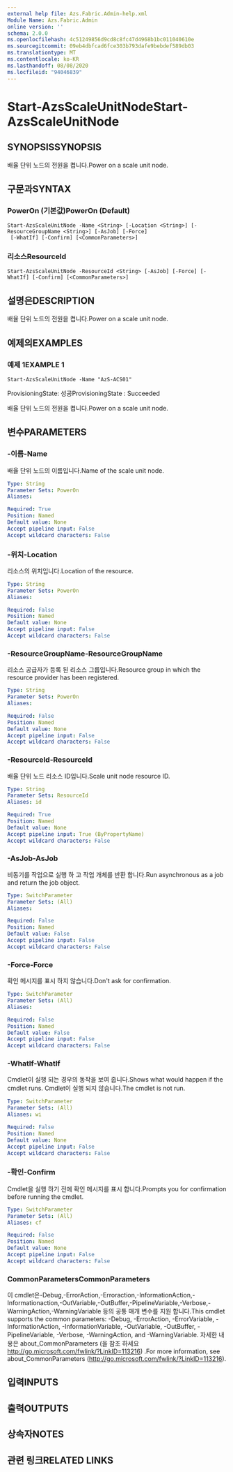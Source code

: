 ```yaml
---
external help file: Azs.Fabric.Admin-help.xml
Module Name: Azs.Fabric.Admin
online version: ''
schema: 2.0.0
ms.openlocfilehash: 4c51249856d9cd8c8fc47d4968b1bc011040610e
ms.sourcegitcommit: 09eb4dbfcad6fce303b793dafe9bebdef589db03
ms.translationtype: MT
ms.contentlocale: ko-KR
ms.lasthandoff: 08/08/2020
ms.locfileid: "94046839"
---
```

# <span data-ttu-id="ac0a9-101">Start-AzsScaleUnitNode</span><span class="sxs-lookup"><span data-stu-id="ac0a9-101">Start-AzsScaleUnitNode</span></span>

## <span data-ttu-id="ac0a9-102">SYNOPSIS</span><span class="sxs-lookup"><span data-stu-id="ac0a9-102">SYNOPSIS</span></span>
<span data-ttu-id="ac0a9-103">배율 단위 노드의 전원을 켭니다.</span><span class="sxs-lookup"><span data-stu-id="ac0a9-103">Power on a scale unit node.</span></span>

## <span data-ttu-id="ac0a9-104">구문과</span><span class="sxs-lookup"><span data-stu-id="ac0a9-104">SYNTAX</span></span>

### <span data-ttu-id="ac0a9-105">PowerOn (기본값)</span><span class="sxs-lookup"><span data-stu-id="ac0a9-105">PowerOn (Default)</span></span>
```
Start-AzsScaleUnitNode -Name <String> [-Location <String>] [-ResourceGroupName <String>] [-AsJob] [-Force]
 [-WhatIf] [-Confirm] [<CommonParameters>]
```

### <span data-ttu-id="ac0a9-106">리소스</span><span class="sxs-lookup"><span data-stu-id="ac0a9-106">ResourceId</span></span>
```
Start-AzsScaleUnitNode -ResourceId <String> [-AsJob] [-Force] [-WhatIf] [-Confirm] [<CommonParameters>]
```

## <span data-ttu-id="ac0a9-107">설명은</span><span class="sxs-lookup"><span data-stu-id="ac0a9-107">DESCRIPTION</span></span>
<span data-ttu-id="ac0a9-108">배율 단위 노드의 전원을 켭니다.</span><span class="sxs-lookup"><span data-stu-id="ac0a9-108">Power on a scale unit node.</span></span>

## <span data-ttu-id="ac0a9-109">예제의</span><span class="sxs-lookup"><span data-stu-id="ac0a9-109">EXAMPLES</span></span>

### <span data-ttu-id="ac0a9-110">예제 1</span><span class="sxs-lookup"><span data-stu-id="ac0a9-110">EXAMPLE 1</span></span>
```
Start-AzsScaleUnitNode -Name "AzS-ACS01"
```

<span data-ttu-id="ac0a9-111">ProvisioningState: 성공</span><span class="sxs-lookup"><span data-stu-id="ac0a9-111">ProvisioningState : Succeeded</span></span>

<span data-ttu-id="ac0a9-112">배율 단위 노드의 전원을 켭니다.</span><span class="sxs-lookup"><span data-stu-id="ac0a9-112">Power on a scale unit node.</span></span>

## <span data-ttu-id="ac0a9-113">변수</span><span class="sxs-lookup"><span data-stu-id="ac0a9-113">PARAMETERS</span></span>

### <span data-ttu-id="ac0a9-114">-이름</span><span class="sxs-lookup"><span data-stu-id="ac0a9-114">-Name</span></span>
<span data-ttu-id="ac0a9-115">배율 단위 노드의 이름입니다.</span><span class="sxs-lookup"><span data-stu-id="ac0a9-115">Name of the scale unit node.</span></span>

```yaml
Type: String
Parameter Sets: PowerOn
Aliases:

Required: True
Position: Named
Default value: None
Accept pipeline input: False
Accept wildcard characters: False
```

### <span data-ttu-id="ac0a9-116">-위치</span><span class="sxs-lookup"><span data-stu-id="ac0a9-116">-Location</span></span>
<span data-ttu-id="ac0a9-117">리소스의 위치입니다.</span><span class="sxs-lookup"><span data-stu-id="ac0a9-117">Location of the resource.</span></span>

```yaml
Type: String
Parameter Sets: PowerOn
Aliases:

Required: False
Position: Named
Default value: None
Accept pipeline input: False
Accept wildcard characters: False
```

### <span data-ttu-id="ac0a9-118">-ResourceGroupName</span><span class="sxs-lookup"><span data-stu-id="ac0a9-118">-ResourceGroupName</span></span>
<span data-ttu-id="ac0a9-119">리소스 공급자가 등록 된 리소스 그룹입니다.</span><span class="sxs-lookup"><span data-stu-id="ac0a9-119">Resource group in which the resource provider has been registered.</span></span>

```yaml
Type: String
Parameter Sets: PowerOn
Aliases:

Required: False
Position: Named
Default value: None
Accept pipeline input: False
Accept wildcard characters: False
```

### <span data-ttu-id="ac0a9-120">-ResourceId</span><span class="sxs-lookup"><span data-stu-id="ac0a9-120">-ResourceId</span></span>
<span data-ttu-id="ac0a9-121">배율 단위 노드 리소스 ID입니다.</span><span class="sxs-lookup"><span data-stu-id="ac0a9-121">Scale unit node resource ID.</span></span>

```yaml
Type: String
Parameter Sets: ResourceId
Aliases: id

Required: True
Position: Named
Default value: None
Accept pipeline input: True (ByPropertyName)
Accept wildcard characters: False
```

### <span data-ttu-id="ac0a9-122">-AsJob</span><span class="sxs-lookup"><span data-stu-id="ac0a9-122">-AsJob</span></span>
<span data-ttu-id="ac0a9-123">비동기를 작업으로 실행 하 고 작업 개체를 반환 합니다.</span><span class="sxs-lookup"><span data-stu-id="ac0a9-123">Run asynchronous as a job and return the job object.</span></span>

```yaml
Type: SwitchParameter
Parameter Sets: (All)
Aliases:

Required: False
Position: Named
Default value: False
Accept pipeline input: False
Accept wildcard characters: False
```

### <span data-ttu-id="ac0a9-124">-Force</span><span class="sxs-lookup"><span data-stu-id="ac0a9-124">-Force</span></span>
<span data-ttu-id="ac0a9-125">확인 메시지를 표시 하지 않습니다.</span><span class="sxs-lookup"><span data-stu-id="ac0a9-125">Don't ask for confirmation.</span></span>

```yaml
Type: SwitchParameter
Parameter Sets: (All)
Aliases:

Required: False
Position: Named
Default value: False
Accept pipeline input: False
Accept wildcard characters: False
```

### <span data-ttu-id="ac0a9-126">-WhatIf</span><span class="sxs-lookup"><span data-stu-id="ac0a9-126">-WhatIf</span></span>
<span data-ttu-id="ac0a9-127">Cmdlet이 실행 되는 경우의 동작을 보여 줍니다.</span><span class="sxs-lookup"><span data-stu-id="ac0a9-127">Shows what would happen if the cmdlet runs.</span></span>
<span data-ttu-id="ac0a9-128">Cmdlet이 실행 되지 않습니다.</span><span class="sxs-lookup"><span data-stu-id="ac0a9-128">The cmdlet is not run.</span></span>

```yaml
Type: SwitchParameter
Parameter Sets: (All)
Aliases: wi

Required: False
Position: Named
Default value: None
Accept pipeline input: False
Accept wildcard characters: False
```

### <span data-ttu-id="ac0a9-129">-확인</span><span class="sxs-lookup"><span data-stu-id="ac0a9-129">-Confirm</span></span>
<span data-ttu-id="ac0a9-130">Cmdlet을 실행 하기 전에 확인 메시지를 표시 합니다.</span><span class="sxs-lookup"><span data-stu-id="ac0a9-130">Prompts you for confirmation before running the cmdlet.</span></span>

```yaml
Type: SwitchParameter
Parameter Sets: (All)
Aliases: cf

Required: False
Position: Named
Default value: None
Accept pipeline input: False
Accept wildcard characters: False
```

### <span data-ttu-id="ac0a9-131">CommonParameters</span><span class="sxs-lookup"><span data-stu-id="ac0a9-131">CommonParameters</span></span>
<span data-ttu-id="ac0a9-132">이 cmdlet은-Debug,-ErrorAction,-Erroraction,-InformationAction,-Informationaction,-OutVariable,-OutBuffer,-PipelineVariable,-Verbose,-WarningAction,-WarningVariable 등의 공통 매개 변수를 지원 합니다.</span><span class="sxs-lookup"><span data-stu-id="ac0a9-132">This cmdlet supports the common parameters: -Debug, -ErrorAction, -ErrorVariable, -InformationAction, -InformationVariable, -OutVariable, -OutBuffer, -PipelineVariable, -Verbose, -WarningAction, and -WarningVariable.</span></span> <span data-ttu-id="ac0a9-133">자세한 내용은 about_CommonParameters (을 참조 하세요 http://go.microsoft.com/fwlink/?LinkID=113216) .</span><span class="sxs-lookup"><span data-stu-id="ac0a9-133">For more information, see about_CommonParameters (http://go.microsoft.com/fwlink/?LinkID=113216).</span></span>

## <span data-ttu-id="ac0a9-134">입력</span><span class="sxs-lookup"><span data-stu-id="ac0a9-134">INPUTS</span></span>

## <span data-ttu-id="ac0a9-135">출력</span><span class="sxs-lookup"><span data-stu-id="ac0a9-135">OUTPUTS</span></span>

## <span data-ttu-id="ac0a9-136">상속자</span><span class="sxs-lookup"><span data-stu-id="ac0a9-136">NOTES</span></span>

## <span data-ttu-id="ac0a9-137">관련 링크</span><span class="sxs-lookup"><span data-stu-id="ac0a9-137">RELATED LINKS</span></span>
